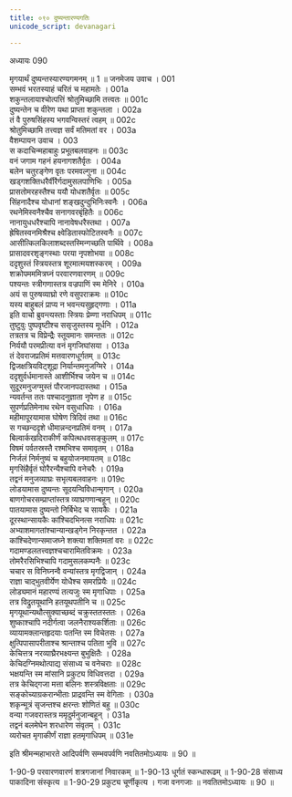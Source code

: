 ```yaml
---
title: ०९० दुष्यन्तारण्यगतिः
unicode_script: devanagari

---
```



अध्यायः 090

मृगयार्थं दुष्यन्तस्यारण्यगमनम् ॥ 1 ॥
जनमेजय उवाच ।	001  
सम्भवं भरतस्याहं चरितं च महामतेः ।	001a  
शकुन्तलायाश्चोत्पत्तिं श्रोतुमिच्छामि तत्त्वतः ॥	001c  
दुष्यन्तेन च वीरेण यथा प्राप्ता शकुन्तला ।	002a  
तं वै पुरुषसिंहस्य भगवन्विस्तरं त्वहम् ॥	002c  
श्रोतुमिच्छामि तत्त्वज्ञ सर्वं मतिमतां वर ।	003a  
वैशम्पायन उवाच ।	003  
स कदाचिन्महाबाहुः प्रभूतबलवाहनः ॥	003c  
वनं जगाम गहनं हयनागशतैर्वृतः ।	004a  
बलेन चतुरङ्गेण वृतः परमवल्गुना ॥	004c  
खड्गशक्तिधरैर्वीरैर्गदामुसलपाणिभिः ।	005a  
प्रासतोमरहस्तैश्च ययौ योधशतैर्वृतः ॥	005c  
सिंहनादैश्च योधानां शङ्खदुन्दुभिनिःस्वनैः ।	006a  
रथनेमिस्वनैश्चैव सनागवरबृंहितैः ॥	006c  
नानायुधधरैश्चापि नानावेषधरैस्तथा ।	007a  
ह्रेषितस्वनमिश्रैश्च क्ष्वेडितास्फोटितस्वनैः ॥	007c  
आसीत्किलकिलाशब्दस्तस्मिन्गच्छति पार्थिवे ।	008a  
प्रासादवरशृङ्गस्थाः परया नृपशोभया ॥	008c  
ददृशुस्तं स्त्रियस्तत्र शूरमात्मयशस्करम् ।	009a  
शक्रोपमममित्रघ्नं परवारणवारणम् ॥	009c  
पश्यन्तः स्त्रीगणास्तत्र वज्रपाणिं स्म मेनिरे ।	010a  
अयं स पुरुषव्याघ्रो रणे वसुपराक्रमः ॥	010c  
यस्य बाहुबलं प्राप्य न भवन्त्यसुहृद्गणाः ।	011a  
इति वाचो ब्रुवन्त्यस्ताः स्त्रियः प्रेम्णा नराधिपम् ॥	011c  
तुष्टुवुः पुष्पवृष्टीश्च ससृजुस्तस्य मूर्धनि ।	012a  
तत्रतत्र च विप्रेन्द्रैः स्तूयमानः समन्ततः ॥	012c  
निर्ययौ परमप्रीत्या वनं मृगजिघांसया ।	013a  
तं देवराजप्रतिमं मत्तवारणधूर्गतम् ॥	013c  
द्विजक्षत्रियविट्शूद्रा निर्यान्तमनुजग्मिरे ।	014a  
ददृशुर्वर्धमानास्ते आशीर्भिश्च जयेन च ॥	014c  
सुदूरमनुजग्मुस्तं पौरजानपदास्तथा ।	015a  
न्यवर्तन्त ततः पश्चादनुज्ञाता नृपेण ह ॥	015c  
सुपर्णप्रतिमेनाथ रथेन वसुधाधिपः ।	016a  
महीमापूरयामास घोषेण त्रिदिवं तथा ॥	016c  
स गच्छन्ददृशे धीमान्नन्दनप्रतिमं वनम् ।	017a  
बिल्वार्कखदिराकीर्णं कपित्थधवसङ्कुलम् ॥	017c  
विषमं पर्वतस्रस्तै रश्मभिश्च समावृतम् ।	018a  
निर्जलं निर्मनुष्यं च बहुयोजनमायतम् ॥	018c  
मृगसिंहैर्वृतं घोरैरन्यैश्चापि वनेचरैः ।	019a  
तद्वनं मनुजव्याघ्रः सभृत्यबलवाहनः ॥	019c  
लोडयामास दुष्यन्तः सूदयन्विविधान्मृगान् ।	020a  
बाणगोचरसम्प्राप्तांस्तत्र व्याघ्रगणान्बहून् ॥	020c  
पातयामास दुष्यन्तो निर्बिभेद च सायकैः ।	021a  
दूरस्थान्सायकैः कांश्चिदभिनत्स नराधिपः ॥	021c  
अभ्याशमागतांश्चान्यान्खड्गेन निरकृन्तत ।	022a  
कांश्चिदेणान्समाजघ्ने शक्त्या शक्तिमतां वरः ॥	022c  
गदामण्डलतत्त्वज्ञश्चचारामितविक्रमः ।	023a  
तोमरैरसिभिश्चापि गदामुसलकम्पनैः ॥	023c  
चचार स विनिघ्नन्वै वन्यांस्तत्र मृगद्विजान् ।	024a  
राज्ञा चाद्भुतवीर्येण योधैश्च समरप्रियैः ॥	024c  
लोड्यमानं महारण्यं तत्यजुः स्म मृगाधिपाः ।	025a  
तत्र विद्रुतयूथानि हतयूथपतीनि च ॥	025c  
मृगयूथान्यथौत्सुक्याच्छब्दं चक्रुस्ततस्ततः ।	026a  
शुष्काश्चापि नदीर्गत्वा जलनैराश्यकर्शिताः ॥	026c  
व्यायामक्लान्तहृदयाः पतन्ति स्म विचेतसः ।	027a  
क्षुत्पिपासापरीताश्च श्रान्ताश्च पतिता भुवि ॥	027c  
केचित्तत्र नरव्याघ्रैरभक्ष्यन्त बुभुक्षितैः ।	028a  
केचिदग्निमथोत्पाद्य संसाध्य च वनेचराः ॥	028c  
भक्षयन्ति स्म मांसानि प्रकुट्य विधिवत्तदा ।	029a  
तत्र केचिद्गजा मत्ता बलिनः शस्त्रविक्षताः ॥	029c  
सङ्कोच्याग्रकरान्भीताः प्राद्रवन्ति स्म वेगिताः ।	030a  
शकृन्मूत्रं सृजन्तश्च क्षरन्तः शोणितं बहु ॥	030c  
वन्या गजवरास्तत्र ममृदुर्मनुजान्बहून् ।	031a  
तद्वनं बलमेघेन शरधारेण संवृतम् ।	031c  
व्यरोचत मृगाकीर्णं राज्ञा हतमृगाधिपम् ॥	031e  

इति श्रीमन्महाभारते आदिपर्वणि सम्भवपर्वणि नवतितमोऽध्यायः ॥ 90 ॥

1-90-9 परवारणवारणं शत्रगजानां निवारकम् ॥ 1-90-13 धूर्गतं स्कन्धारूढम् ॥ 1-90-28 संसाध्य पाकादिना संस्कृत्य ॥ 1-90-29 प्रकुट्य चूर्णीकृत्य । गजा वनगजाः ॥ नवतितमोऽध्यायः ॥ 90 ॥